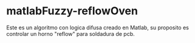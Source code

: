 # matlabFuzzy-reflowOven
Este es un algoritmo con logica difusa creado en Matlab, su proposito es controlar un horno "reflow" para soldadura de pcb. 
